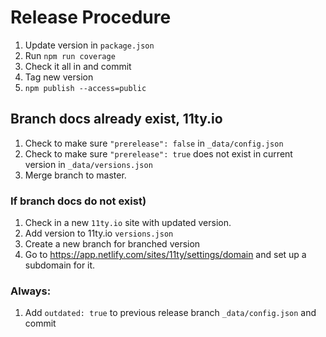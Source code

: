 # Release Procedure

1. Update version in `package.json`
2. Run `npm run coverage`
3. Check it all in and commit
4. Tag new version
5. `npm publish --access=public`

## Branch docs already exist, 11ty.io

1. Check to make sure `"prerelease": false` in `_data/config.json`
2. Check to make sure `"prerelease": true` does not exist in current version in `_data/versions.json`
3. Merge branch to master.

### If branch docs do not exist)

1. Check in a new `11ty.io` site with updated version.
2. Add version to 11ty.io `versions.json`
3. Create a new branch for branched version
4. Go to https://app.netlify.com/sites/11ty/settings/domain and set up a subdomain for it.

### Always:
1. Add `outdated: true` to previous release branch `_data/config.json` and commit

